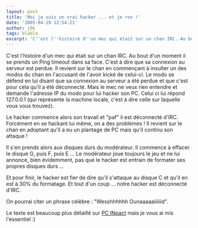 ```yaml
---
layout: post
title: 'Moi je suis un vrai hacker ... et je rox !'
date: '2005-04-29 12:54:21'
author: j0k
tags: blabla
excerpt: 'C''est l''histoire d''un mec qui était sur un chan IRC. Au bout d''un moment il se prends un Ping timeout dans sa face. C''est à dire que sa connexion au serveur est perdue.   Il revient sur le chan en commençant à insulter un des modos du chan en l''accusant de l''avoir kické de celui-ci. Le modo se défend en lui disant que sa connexion au serveur a été perdue et que c''est      ...'
---
```


C'est l'histoire d'un mec qui était sur un chan IRC. Au bout d'un moment il se prends un Ping timeout dans sa face. C'est à dire que sa connexion au serveur est perdue.   Il revient sur le chan en commençant à insulter un des modos du chan en l'accusant de l'avoir kické de celui-ci. Le modo se défend en lui disant que sa connexion au serveur a été perdue et que c'est pour cela qu'il a été déconnecté. Mais le mec ne veux rien entendre et demande l'adresse IP du modo pour lui hacker son PC.   Celui ci lui répond 127.0.0.1 (qui représente la machine locale, c'est à dire celle sur laquelle vous vous trouvez).

Le hacker commence alors son travail et "paf" il est déconnecté d'IRC. Forcément en se hackant lui même, on a des problèmes !   Il revient sur le chan en adoptant qu'il a eu un plantage de PC mais qu'il continu son attaque !

Il s'en prends alors aux disques durs du modérateur. Il commence à effacer le disque G, puis F, puis E ... Le modérateur joue toujours le jeu et ne lui annonce, bien évidemment, pas que le hacker est entrain de formater ses propres disques durs ...

Et pour finir, le hacker est fier de dire qu'il s'attaque au disque C et qu'il en est à 30% du formatage. Et tout d'un coup ... notre hacker est déconnecté d'IRC.

On pourrai citer un phrase célèbre : "Wesshhhhhh Ounaaaaaiiiiiid".

Le texte est beaucoup plus détaillé sur [PC INpact](http://www.pcinpact.com/actu/news/Les_bonheurs_du_web_hacker_vaillant_rien_dimpossib.htm) mais je vous ai mis l'essentiel :)
